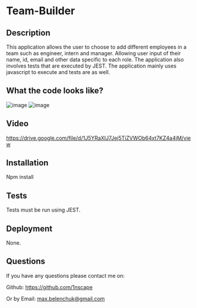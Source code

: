 # Team-Builder

## Description

This application allows the user to choose to add different employees in a team such as engineer, intern and manager. Allowing user input of their name, id, email and other data specific to each role. The application also involves tests that are executed by JEST. The application mainly uses javascript to execute and tests are as well. 



## What the code looks like? 
![image](https://user-images.githubusercontent.com/115809175/232951750-1e49a386-d772-44f0-9f79-cd7feed9692a.png)
![image](https://user-images.githubusercontent.com/115809175/232951790-6622e1fa-7222-48bc-b2fe-29a3e136d659.png)


## Video

https://drive.google.com/file/d/1J5YRaXIJ7Jej5TiZVWOb64xt7KZ4a4jM/view



## Installation

Npm install

## Tests

Tests must be run using JEST.

## Deployment

None.


## Questions

If you have any questions please contact me on: 

Github: https://github.com/1nscape

Or by Email: max.belenchuk@gmail.com
